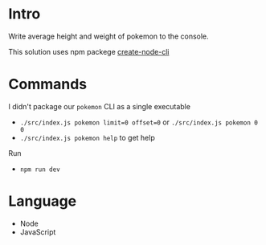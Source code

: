 # Intro

Write average height and weight of pokemon to the console.

This solution uses npm packege [create-node-cli](https://www.npmjs.com/package/create-node-cli)

# Commands

I didn't package our `pokemon` CLI as a single executable

- `./src/index.js pokemon limit=0 offset=0` or `./src/index.js pokemon 0 0`
- `./src/index.js pokemon help` to get help

Run

- `npm run dev`

# Language

- Node
- JavaScript
